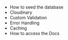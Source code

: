 - How to seed the database
- Cloudinary
- Custom Validation
- Error Handling
- Caching
- How to access the Docs